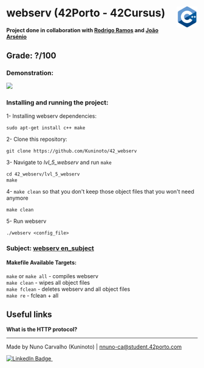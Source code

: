 # webserv (42Porto - 42Cursus) <img src="https://github.com/devicons/devicon/blob/master/icons/cplusplus/cplusplus-original.svg" title="CPP" alt="CPP Logo" width="55" height="55" align="right" />&nbsp;  

#### Project done in collaboration with [Rodrigo Ramos](https://github.com/ramos21rodrigo) and [João Arsénio](https://github.com/RealMadnessWorld)

## Grade: ?/100

###  Demonstration:
![](./extras/showcase.gif)

### Installing and running the project:
1- Installing webserv dependencies:  

	sudo apt-get install c++ make  
2- Clone this repository:  

	git clone https://github.com/Kuninoto/42_webserv
3- Navigate to _lvl_5_webserv_ and run `make`

	cd 42_webserv/lvl_5_webserv
	make
4- `make clean` so that you don't keep those object files that you won't need anymore  

	make clean
5- Run webserv

	./webserv <config_file>

###  Subject: [webserv en_subject](./extras/en.subject_webserv.pdf)

#### Makefile Available Targets:  
`make` or `make all` - compiles webserv  
`make clean` - wipes all object files   
`make fclean` - deletes webserv and all object files   
`make re` - fclean  + all   

## Useful links

**What is the HTTP protocol?**  

---
Made by Nuno Carvalho (Kuninoto) | nnuno-ca@student.42porto.com  
<div id="badge"> <a href="https://www.linkedin.com/in/nuno-carvalho-218822247"/> <img src="https://img.shields.io/badge/LinkedIn-blue?style=for-the-badge&logo=linkedin&logoColor=white" alt="LinkedIn Badge"/>&nbsp;
